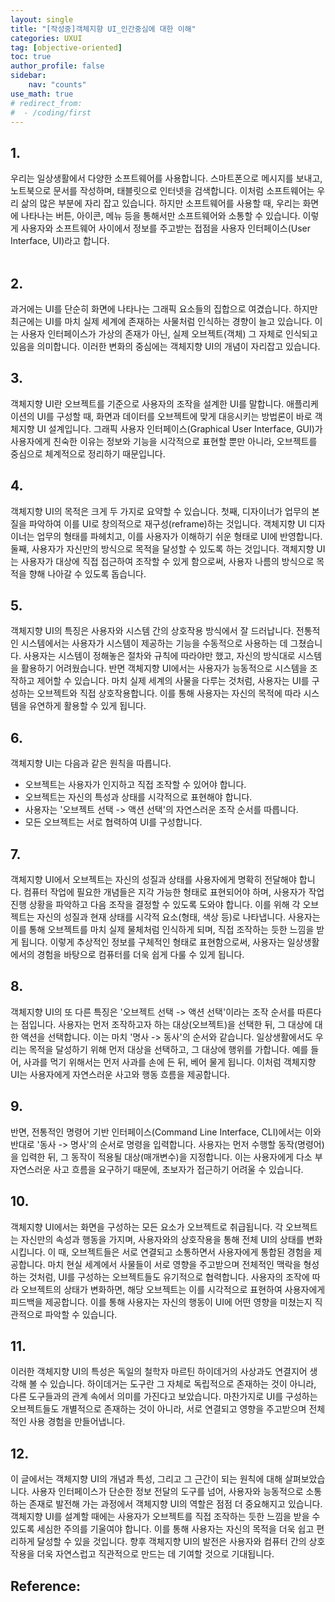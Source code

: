 ```yaml
---
layout: single
title: "[작성중]객체지향 UI_인간중심에 대한 이해"
categories: UXUI
tag: [objective-oriented]
toc: true
author_profile: false
sidebar:
    nav: "counts"
use_math: true
# redirect_from:
#  - /coding/first
---
```

## 1.
우리는 일상생활에서 다양한 소프트웨어를 사용합니다. 스마트폰으로 메시지를 보내고, 노트북으로 문서를 작성하며, 태블릿으로 인터넷을 검색합니다. 이처럼 소프트웨어는 우리 삶의 많은 부분에 자리 잡고 있습니다. 하지만 소프트웨어를 사용할 때, 우리는 화면에 나타나는 버튼, 아이콘, 메뉴 등을 통해서만 소프트웨어와 소통할 수 있습니다. 이렇게 사용자와 소프트웨어 사이에서 정보를 주고받는 접점을 사용자 인터페이스(User Interface, UI)라고 합니다.
<br><br>
## 2.
과거에는 UI를 단순히 화면에 나타나는 그래픽 요소들의 집합으로 여겼습니다. 하지만 최근에는 UI를 마치 실제 세계에 존재하는 사물처럼 인식하는 경향이 늘고 있습니다. 이는 사용자 인터페이스가 가상의 존재가 아닌, 실제 오브젝트(객체) 그 자체로 인식되고 있음을 의미합니다. 이러한 변화의 중심에는 객체지향 UI의 개념이 자리잡고 있습니다.
## 3.
객체지향 UI란 오브젝트를 기준으로 사용자의 조작을 설계한 UI를 말합니다. 애플리케이션의 UI를 구성할 때, 화면과 데이터를 오브젝트에 맞게 대응시키는 방법론이 바로 객체지향 UI 설계입니다. 그래픽 사용자 인터페이스(Graphical User Interface, GUI)가 사용자에게 친숙한 이유는 정보와 기능을 시각적으로 표현할 뿐만 아니라, 오브젝트를 중심으로 체계적으로 정리하기 때문입니다.
## 4.
객체지향 UI의 목적은 크게 두 가지로 요약할 수 있습니다. 첫째, 디자이너가 업무의 본질을 파악하여 이를 UI로 창의적으로 재구성(reframe)하는 것입니다. 객체지향 UI 디자이너는 업무의 형태를 파헤치고, 이를 사용자가 이해하기 쉬운 형태로 UI에 반영합니다. 둘째, 사용자가 자신만의 방식으로 목적을 달성할 수 있도록 하는 것입니다. 객체지향 UI는 사용자가 대상에 직접 접근하여 조작할 수 있게 함으로써, 사용자 나름의 방식으로 목적을 향해 나아갈 수 있도록 돕습니다.
## 5.
객체지향 UI의 특징은 사용자와 시스템 간의 상호작용 방식에서 잘 드러납니다. 전통적인 시스템에서는 사용자가 시스템이 제공하는 기능을 수동적으로 사용하는 데 그쳤습니다. 사용자는 시스템이 정해놓은 절차와 규칙에 따라야만 했고, 자신의 방식대로 시스템을 활용하기 어려웠습니다. 반면 객체지향 UI에서는 사용자가 능동적으로 시스템을 조작하고 제어할 수 있습니다. 마치 실제 세계의 사물을 다루는 것처럼, 사용자는 UI를 구성하는 오브젝트와 직접 상호작용합니다. 이를 통해 사용자는 자신의 목적에 따라 시스템을 유연하게 활용할 수 있게 됩니다.
## 6.
객체지향 UI는 다음과 같은 원칙을 따릅니다. 
- 오브젝트는 사용자가 인지하고 직접 조작할 수 있어야 합니다. 
- 오브젝트는 자신의 특성과 상태를 시각적으로 표현해야 합니다. 
- 사용자는 '오브젝트 선택 -> 액션 선택'의 자연스러운 조작 순서를 따릅니다. 
- 모든 오브젝트는 서로 협력하여 UI를 구성합니다.

## 7.
객체지향 UI에서 오브젝트는 자신의 성질과 상태를 사용자에게 명확히 전달해야 합니다. 컴퓨터 작업에 필요한 개념들은 지각 가능한 형태로 표현되어야 하며, 사용자가 작업 진행 상황을 파악하고 다음 조작을 결정할 수 있도록 도와야 합니다. 이를 위해 각 오브젝트는 자신의 성질과 현재 상태를 시각적 요소(형태, 색상 등)로 나타냅니다. 사용자는 이를 통해 오브젝트를 마치 실제 물체처럼 인식하게 되며, 직접 조작하는 듯한 느낌을 받게 됩니다. 이렇게 추상적인 정보를 구체적인 형태로 표현함으로써, 사용자는 일상생활에서의 경험을 바탕으로 컴퓨터를 더욱 쉽게 다룰 수 있게 됩니다.
## 8.
객체지향 UI의 또 다른 특징은 '오브젝트 선택 -> 액션 선택'이라는 조작 순서를 따른다는 점입니다. 사용자는 먼저 조작하고자 하는 대상(오브젝트)을 선택한 뒤, 그 대상에 대한 액션을 선택합니다. 이는 마치 '명사 -> 동사'의 순서와 같습니다. 일상생활에서도 우리는 목적을 달성하기 위해 먼저 대상을 선택하고, 그 대상에 행위를 가합니다. 예를 들어, 사과를 먹기 위해서는 먼저 사과를 손에 든 뒤, 베어 물게 됩니다. 이처럼 객체지향 UI는 사용자에게 자연스러운 사고와 행동 흐름을 제공합니다.
## 9.
반면, 전통적인 명령어 기반 인터페이스(Command Line Interface, CLI)에서는 이와 반대로 '동사 -> 명사'의 순서로 명령을 입력합니다. 사용자는 먼저 수행할 동작(명령어)을 입력한 뒤, 그 동작이 적용될 대상(매개변수)을 지정합니다. 이는 사용자에게 다소 부자연스러운 사고 흐름을 요구하기 때문에, 초보자가 접근하기 어려울 수 있습니다.
## 10.
객체지향 UI에서는 화면을 구성하는 모든 요소가 오브젝트로 취급됩니다. 각 오브젝트는 자신만의 속성과 행동을 가지며, 사용자와의 상호작용을 통해 전체 UI의 상태를 변화시킵니다. 이 때, 오브젝트들은 서로 연결되고 소통하면서 사용자에게 통합된 경험을 제공합니다. 마치 현실 세계에서 사물들이 서로 영향을 주고받으며 전체적인 맥락을 형성하는 것처럼, UI를 구성하는 오브젝트들도 유기적으로 협력합니다. 사용자의 조작에 따라 오브젝트의 상태가 변화하면, 해당 오브젝트는 이를 시각적으로 표현하여 사용자에게 피드백을 제공합니다. 이를 통해 사용자는 자신의 행동이 UI에 어떤 영향을 미쳤는지 직관적으로 파악할 수 있습니다.
## 11.
이러한 객체지향 UI의 특성은 독일의 철학자 마르틴 하이데거의 사상과도 연결지어 생각해 볼 수 있습니다. 하이데거는 도구란 그 자체로 독립적으로 존재하는 것이 아니라, 다른 도구들과의 관계 속에서 의미를 가진다고 보았습니다. 마찬가지로 UI를 구성하는 오브젝트들도 개별적으로 존재하는 것이 아니라, 서로 연결되고 영향을 주고받으며 전체적인 사용 경험을 만들어냅니다.
## 12.
이 글에서는 객체지향 UI의 개념과 특성, 그리고 그 근간이 되는 원칙에 대해 살펴보았습니다. 사용자 인터페이스가 단순한 정보 전달의 도구를 넘어, 사용자와 능동적으로 소통하는 존재로 발전해 가는 과정에서 객체지향 UI의 역할은 점점 더 중요해지고 있습니다. 객체지향 UI를 설계할 때에는 사용자가 오브젝트를 직접 조작하는 듯한 느낌을 받을 수 있도록 세심한 주의를 기울여야 합니다. 이를 통해 사용자는 자신의 목적을 더욱 쉽고 편리하게 달성할 수 있을 것입니다. 향후 객체지향 UI의 발전은 사용자와 컴퓨터 간의 상호작용을 더욱 자연스럽고 직관적으로 만드는 데 기여할 것으로 기대됩니다.


## Reference:
































[//]: # (LaTeX로 수식작성시)
[//]: # (기본적으로 $ $ 안에 코드를 작성하면된다.)
[//]: # (이중으로 $$ $$ 코드작성시 가운데 정렬로 수식을 나타낸다.)
[//]: # (간단한 예로 아래 처럼 작성하면 다음과 같이 나오게 된다.)
[//]: # ($y=x^2+\frac{1}{x^3+1}+2$)





[//]: # (```python)
[//]: # (# This program adds two numbers)
[//]: # ()
[//]: # (num1 = 1.5)
[//]: # (num2 = 6.3)
[//]: # ()
[//]: # (# Add two numbers)
[//]: # (sum = num1 + num2)
[//]: # ()
[//]: # (# Display the sum)
[//]: # (print&#40;'The sum of {0} and {1} is {2}'.format&#40;num1, num2, sum&#41;&#41;)
[//]: # (```)



[//]: # (![샘플 이미지입니다.]&#40;{{site.url}}/assets/images/profile.jpg&#41;{: .img-width-half .align-center})
